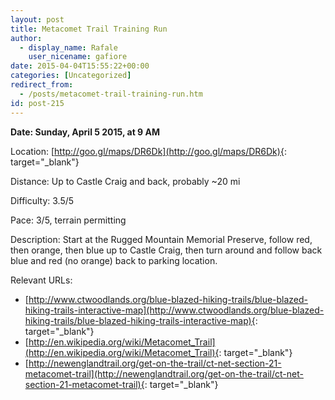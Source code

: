 ```yaml
---
layout: post
title: Metacomet Trail Training Run
author: 
  - display_name: Rafale
    user_nicename: gafiore
date: 2015-04-04T15:55:22+00:00
categories: [Uncategorized]
redirect_from:
  - /posts/metacomet-trail-training-run.htm
id: post-215
---
```


**Date: Sunday, April 5 2015, at 9 AM**

Location: [http://goo.gl/maps/DR6Dk](http://goo.gl/maps/DR6Dk){: target="_blank"}

Distance: Up to Castle Craig and back, probably ~20 mi

Difficulty: 3.5/5

Pace: 3/5, terrain permitting

Description: Start at the Rugged Mountain Memorial Preserve, follow red, then orange, then blue up to Castle Craig, then turn around and follow back blue and red (no orange) back to parking location.

Relevant URLs:

* [http://www.ctwoodlands.org/blue-blazed-hiking-trails/blue-blazed-hiking-trails-interactive-map](http://www.ctwoodlands.org/blue-blazed-hiking-trails/blue-blazed-hiking-trails-interactive-map){: target="_blank"}
* [http://en.wikipedia.org/wiki/Metacomet_Trail](http://en.wikipedia.org/wiki/Metacomet_Trail){: target="_blank"}
* [http://newenglandtrail.org/get-on-the-trail/ct-net-section-21-metacomet-trail](http://newenglandtrail.org/get-on-the-trail/ct-net-section-21-metacomet-trail){: target="_blank"}
